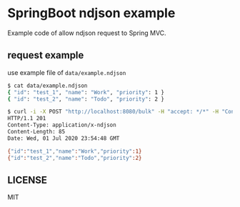 # SpringBoot ndjson example

Example code of allow ndjson request to Spring MVC.

## request example

use example file of `data/example.ndjson`

```bash
$ cat data/example.ndjson                                                                                                                 
{ "id": "test_1", "name": "Work", "priority": 1 }
{ "id": "test_2", "name": "Todo", "priority": 2 }

$ curl -i -X POST "http://localhost:8080/bulk" -H "accept: */*" -H "Content-Type: application/x-ndjson" --data-binary @data/example.ndjson
HTTP/1.1 201 
Content-Type: application/x-ndjson
Content-Length: 85
Date: Wed, 01 Jul 2020 23:54:48 GMT

{"id":"test_1","name":"Work","priority":1}
{"id":"test_2","name":"Todo","priority":2}
```

## LICENSE
MIT